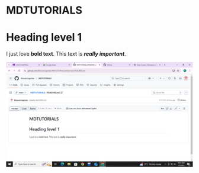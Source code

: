 # MDTUTORIALS
# Heading level 1
I just love **bold text**.
This text is ***really important***.

![Screen Shot](pic1.png)
